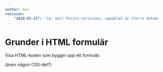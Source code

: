 ```yaml
---
author: mos
revision:
    "2018-03-13": "(A, mos) Första versionen, uppdelad av större dokument."
...
```

Grunder i HTML formulär
=======================

Visa HTML-koden som bygger upp ett formulär.

(även någon CSS-del?)
